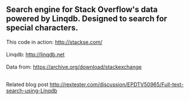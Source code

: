 <h2>Search engine for Stack Overflow's data powered by Linqdb. Designed to search for special characters.</h2>
This code in action: <a href="http://stackse.com">http://stackse.com/</a><br/><br/>
Linqdb: <a href="http://linqdb.net">http://linqdb.net</a> <br/><br/>
Data from: <a href="https://archive.org/download/stackexchange">https://archive.org/download/stackexchange</a> <br/><br/> 

Related blog post <a href="http://rextester.com/discussion/EPDTV50965/Full-text-search-using-Linqdb">http://rextester.com/discussion/EPDTV50965/Full-text-search-using-Linqdb</a>
